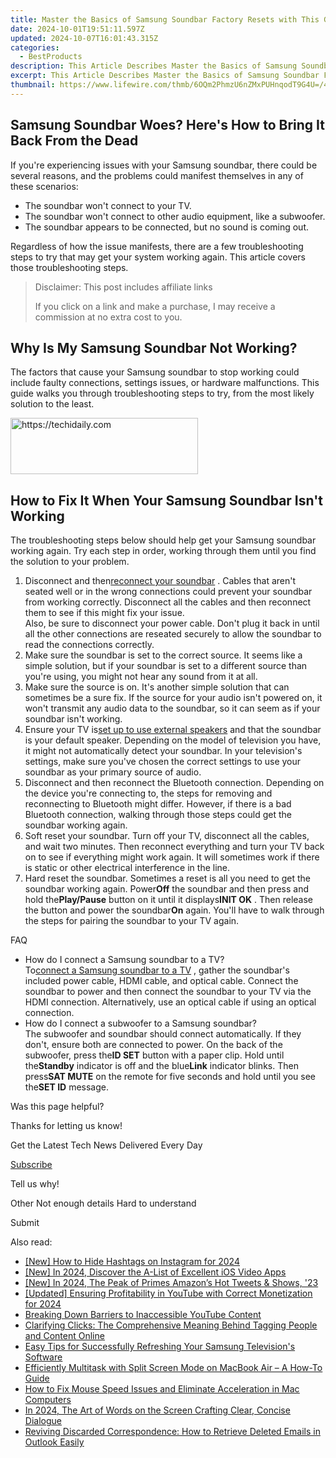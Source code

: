 ```yaml
---
title: Master the Basics of Samsung Soundbar Factory Resets with This Guide
date: 2024-10-01T19:51:11.597Z
updated: 2024-10-07T16:01:43.315Z
categories:
  - BestProducts
description: This Article Describes Master the Basics of Samsung Soundbar Factory Resets with This Guide
excerpt: This Article Describes Master the Basics of Samsung Soundbar Factory Resets with This Guide
thumbnail: https://www.lifewire.com/thmb/6OQm2PhmzU6nZMxPUHnqodT9G4U=/400x300/filters:no_upscale():max_bytes(150000):strip_icc():format(webp)/samsung-soundbar-subwoofer-72a39b9f0ae940a18fee4962607a62e4.jpg
---
```


## Samsung Soundbar Woes? Here's How to Bring It Back From the Dead
 If you're experiencing issues with your Samsung soundbar, there could be several reasons, and the problems could manifest themselves in any of these scenarios:

* The soundbar won't connect to your TV.
* The soundbar won't connect to other audio equipment, like a subwoofer.
* The soundbar appears to be connected, but no sound is coming out.

 Regardless of how the issue manifests, there are a few troubleshooting steps to try that may get your system working again. This article covers those troubleshooting steps.

>  Disclaimer: This post includes affiliate links
>
>  If you click on a link and make a purchase, I may receive a commission at no extra cost to you.
>

## Why Is My Samsung Soundbar Not Working?

 The factors that cause your Samsung soundbar to stop working could include faulty connections, settings issues, or hardware malfunctions. This guide walks you through troubleshooting steps to try, from the most likely solution to the least.

<!-- affiliate ads begin -->
<a href="https://aligracehair.sjv.io/c/5597632/2047361/19272" target="_top" id="2047361">
  <img src="//a.impactradius-go.com/display-ad/19272-2047361" border="0" alt="https://techidaily.com" width="300" height="90"/>
</a>
<img height="0" width="0" src="https://aligracehair.sjv.io/i/5597632/2047361/19272" style="position:absolute;visibility:hidden;" border="0" />
<!-- affiliate ads end -->

## How to Fix It When Your Samsung Soundbar Isn't Working

 The troubleshooting steps below should help get your Samsung soundbar working again. Try each step in order, working through them until you find the solution to your problem.

1. Disconnect and then[reconnect your soundbar](https://www.lifewire.com/connect-tv-to-external-audio-system-1846816) . Cables that aren't seated well or in the wrong connections could prevent your soundbar from working correctly. Disconnect all the cables and then reconnect them to see if this might fix your issue.  
 Also, be sure to disconnect your power cable. Don't plug it back in until all the other connections are reseated securely to allow the soundbar to read the connections correctly.
2. Make sure the soundbar is set to the correct source. It seems like a simple solution, but if your soundbar is set to a different source than you're using, you might not hear any sound from it at all.
3. Make sure the source is on. It's another simple solution that can sometimes be a sure fix. If the source for your audio isn't powered on, it won't transmit any audio data to the soundbar, so it can seem as if your soundbar isn't working.
4. Ensure your TV is[set up to use external speakers](https://www.lifewire.com/connect-and-set-up-a-sound-bar-4138615) and that the soundbar is your default speaker. Depending on the model of television you have, it might not automatically detect your soundbar. In your television's settings, make sure you've chosen the correct settings to use your soundbar as your primary source of audio.
5. Disconnect and then reconnect the Bluetooth connection. Depending on the device you're connecting to, the steps for removing and reconnecting to Bluetooth might differ. However, if there is a bad Bluetooth connection, walking through those steps could get the soundbar working again.
6. Soft reset your soundbar. Turn off your TV, disconnect all the cables, and wait two minutes. Then reconnect everything and turn your TV back on to see if everything might work again. It will sometimes work if there is static or other electrical interference in the line.
7. Hard reset the soundbar. Sometimes a reset is all you need to get the soundbar working again. Power**Off** the soundbar and then press and hold the**Play/Pause** button on it until it displays**INIT OK** . Then release the button and power the soundbar**On** again. You'll have to walk through the steps for pairing the soundbar to your TV again.

 FAQ

* How do I connect a Samsung soundbar to a TV?  
 To[connect a Samsung soundbar to a TV](https://www.lifewire.com/connect-samsung-soundbar-to-tv-5217392) , gather the soundbar's included power cable, HDMI cable, and optical cable. Connect the soundbar to power and then connect the soundbar to your TV via the HDMI connection. Alternatively, use an optical cable if using an optical connection.
* How do I connect a subwoofer to a Samsung soundbar?  
 The subwoofer and soundbar should connect automatically. If they don't, ensure both are connected to power. On the back of the subwoofer, press the**ID SET** button with a paper clip. Hold until the**Standby** indicator is off and the blue**Link** indicator blinks. Then press**SAT MUTE** on the remote for five seconds and hold until you see the**SET ID** message.

Was this page helpful?

Thanks for letting us know!

 Get the Latest Tech News Delivered Every Day

[Subscribe](https://www.lifewire.com/#)

Tell us why!

 Other  Not enough details  Hard to understand

 Submit

<ins class="adsbygoogle"
     style="display:block"
     data-ad-format="autorelaxed"
     data-ad-client="ca-pub-7571918770474297"
     data-ad-slot="1223367746"></ins>

<ins class="adsbygoogle"
     style="display:block"
     data-ad-client="ca-pub-7571918770474297"
     data-ad-slot="8358498916"
     data-ad-format="auto"
     data-full-width-responsive="true"></ins>

<span class="atpl-alsoreadstyle">Also read:</span>
<div><ul>
<li><a href="https://instagram-clips.techidaily.com/new-how-to-hide-hashtags-on-instagram-for-2024/"><u>[New] How to Hide Hashtags on Instagram for 2024</u></a></li>
<li><a href="https://article-helps.techidaily.com/new-in-2024-discover-the-a-list-of-excellent-ios-video-apps/"><u>[New] In 2024, Discover the A-List of Excellent iOS Video Apps</u></a></li>
<li><a href="https://twitter-videos.techidaily.com/new-in-2024-the-peak-of-primes-amazons-hot-tweets-and-shows-23/"><u>[New] In 2024, The Peak of Primes Amazon’s Hot Tweets & Shows, '23</u></a></li>
<li><a href="https://youtube-web.techidaily.com/ed-ensuring-profitability-in-youtube-with-correct-monetization-for-2024/"><u>[Updated] Ensuring Profitability in YouTube with Correct Monetization for 2024</u></a></li>
<li><a href="https://youtube-video-recordings.techidaily.com/breaking-down-barriers-to-inaccessible-youtube-content/"><u>Breaking Down Barriers to Inaccessible YouTube Content</u></a></li>
<li><a href="https://tech-renaissance.techidaily.com/clarifying-clicks-the-comprehensive-meaning-behind-tagging-people-and-content-online/"><u>Clarifying Clicks: The Comprehensive Meaning Behind Tagging People and Content Online</u></a></li>
<li><a href="https://tech-renaissance.techidaily.com/easy-tips-for-successfully-refreshing-your-samsung-televisions-software/"><u>Easy Tips for Successfully Refreshing Your Samsung Television's Software</u></a></li>
<li><a href="https://tech-renaissance.techidaily.com/efficiently-multitask-with-split-screen-mode-on-macbook-air-a-how-to-guide/"><u>Efficiently Multitask with Split Screen Mode on MacBook Air – A How-To Guide</u></a></li>
<li><a href="https://tech-renaissance.techidaily.com/how-to-fix-mouse-speed-issues-and-eliminate-acceleration-in-mac-computers/"><u>How to Fix Mouse Speed Issues and Eliminate Acceleration in Mac Computers</u></a></li>
<li><a href="https://fox-hovers.techidaily.com/in-2024-the-art-of-words-on-the-screen-crafting-clear-concise-dialogue/"><u>In 2024, The Art of Words on the Screen Crafting Clear, Concise Dialogue</u></a></li>
<li><a href="https://tech-renaissance.techidaily.com/reviving-discarded-correspondence-how-to-retrieve-deleted-emails-in-outlook-easily/"><u>Reviving Discarded Correspondence: How to Retrieve Deleted Emails in Outlook Easily</u></a></li>
</ul></div>

